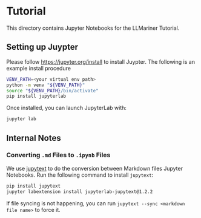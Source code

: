 # Tutorial

This directory contains Jupyter Notebooks for the LLMariner Tutorial.

## Setting up Juypter

Please follow https://jupyter.org/install to install Juypter. The following is an example
install procedure

```bash
VENV_PATH=<your virtual env path>
python -m venv "${VENV_PATH}"
source "${VENV_PATH}/bin/activate"
pip install jupyterlab
```

Once installed, you can launch JupyterLab with:

```bash
jupyter lab
```

## Internal Notes

### Converting `.md` Files to `.ipynb` Files

We use [jupytext](https://jupytext.readthedocs.io/en/latest/) to do the conversion between
Markdown files Jupyter Notebooks. Run the following command to install `jupytext`:

```bash
pip install jupytext
jupyter labextension install jupyterlab-jupytext@1.2.2
```

If file syncing is not happening, you can run `jupytext --sync <markdown file name>` to force it.
